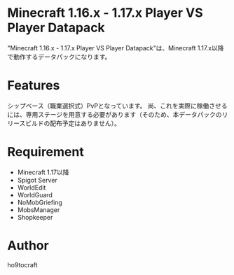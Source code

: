 # Minecraft 1.16.x - 1.17.x Player VS Player Datapack
"Minecraft 1.16.x - 1.17.x Player VS Player Datapack"は、Minecraft 1.17.x以降で動作するデータパックになります。

# Features
シップベース（職業選択式）PvPとなっています。
尚、これを実際に稼働させるには、専用ステージを用意する必要があります（そのため、本データパックのリリースビルドの配布予定はありません）。

# Requirement

* Minecraft 1.17以降
* Spigot Server
* WorldEdit
* WorldGuard
* NoMobGriefing
* MobsManager
* Shopkeeper

# Author
ho9tocraft

